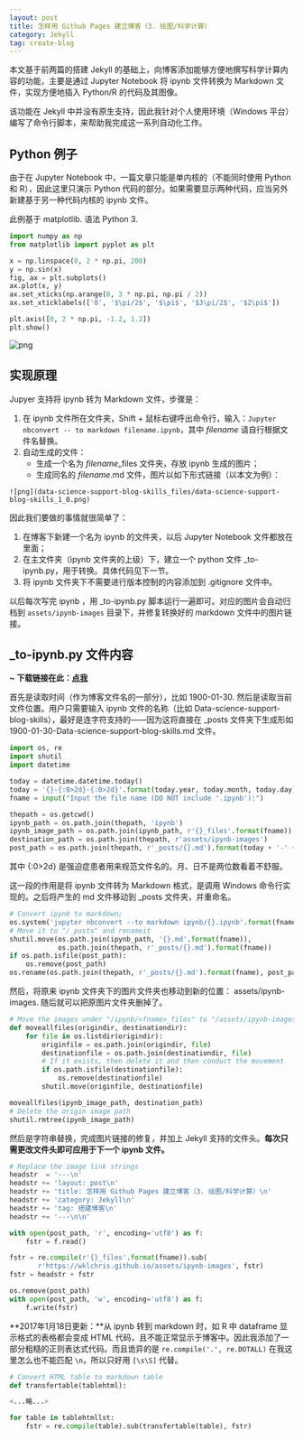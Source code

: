 ```yaml
---
layout: post
title: 怎样用 Github Pages 建立博客（3. 绘图/科学计算）
category: Jekyll
tag: create-blog
---
```



本文基于前两篇的搭建 Jekyll 的基础上，向博客添加能够方便地撰写科学计算内容的功能，主要是通过 Jupyter Notebook 将 ipynb 文件转换为 Markdown 文件，实现方便地插入 Python/R 的代码及其图像。

该功能在 Jekyll 中并没有原生支持，因此我针对个人使用环境（Windows 平台）编写了命令行脚本，来帮助我完成这一系列自动化工作。

## Python 例子

由于在 Jupyter Notebook 中，一篇文章只能是单内核的（不能同时使用 Python 和 R），因此这里只演示 Python 代码的部分。如果需要显示两种代码，应当另外新建基于另一种代码内核的 ipynb 文件。

此例基于 matplotlib. 语法 Python 3.


```python
import numpy as np
from matplotlib import pyplot as plt

x = np.linspace(0, 2 * np.pi, 200)
y = np.sin(x)
fig, ax = plt.subplots()
ax.plot(x, y)
ax.set_xticks(np.arange(0, 3 * np.pi, np.pi / 2))
ax.set_xticklabels(['0', '$\pi/2$', '$\pi$', '$3\pi/2$', '$2\pi$'])

plt.axis([0, 2 * np.pi, -1.2, 1.2])
plt.show()
```


![png](https://wklchris.github.io/assets/ipynb-images/Data-science-support-blog-skills_1_0.png)


## 实现原理

Jupyer 支持将 ipynb 转为 Markdown 文件，步骤是：

1. 在 ipynb 文件所在文件夹，Shift + 鼠标右键呼出命令行，输入：`Jupyter nbconvert -- to markdown filename.ipynb`，其中 *filename* 请自行根据文件名替换。  
2. 自动生成的文件：
    - 生成一个名为 *filename*\_files 文件夹，存放 ipynb 生成的图片；  
    - 生成同名的 *filename*.md 文件，图片以如下形式链接（以本文为例）：

```
![png](data-science-support-blog-skills_files/data-science-support-blog-skills_1_0.png)
```

因此我们要做的事情就很简单了：

1. 在博客下新建一个名为 ipynb 的文件夹，以后 Jupyter Notebook 文件都放在里面；  
2. 在主文件夹（ipynb 文件夹的上级）下，建立一个 python 文件 \_to-ipynb.py，用于转换。具体代码见下一节。
3. 将 ipynb 文件夹下不需要进行版本控制的内容添加到 .gitignore 文件中。

以后每次写完 ipynb ，用 \_to-ipynb.py 脚本运行一遍即可。对应的图片会自动归档到 `assets/ipynb-images` 目录下，并修复转换好的 markdown 文件中的图片链接。

## \_to-ipynb.py 文件内容

**~ 下载链接在此：[点我](https://github.com/wklchris/wklchris.github.io/blob/master/_to-ipynb.py)**

首先是读取时间（作为博客文件名的一部分），比如 1900-01-30. 然后是读取当前文件位置。用户只需要输入 ipynb 文件的名称（比如 Data-science-support-blog-skills），最好是连字符支持的——因为这将直接在 \_posts 文件夹下生成形如 1900-01-30-Data-science-support-blog-skills.md 文件。

```python
import os, re
import shutil
import datetime

today = datetime.datetime.today()
today = '{}-{:0>2d}-{:0>2d}'.format(today.year, today.month, today.day)
fname = input("Input the file name (DO NOT include '.ipynb'):")

thepath = os.getcwd()
ipynb_path = os.path.join(thepath, 'ipynb')
ipynb_image_path = os.path.join(ipynb_path, r'{}_files'.format(fname))
destination_path = os.path.join(thepath, r'assets/ipynb-images')
post_path = os.path.join(thepath, r'_posts/{}.md').format(today + '-' + fname)
```

其中 {:0>2d} 是强迫症患者用来规范文件名的。月、日不是两位数看着不舒服。

这一段的作用是将 ipynb 文件转为 Markdown 格式，是调用 Windows 命令行实现的。之后将产生的 md 文件移动到 \_posts 文件夹，并重命名。

```python
# Convert ipynb to markdown; 
os.system('jupyter nbconvert --to markdown ipynb/{}.ipynb'.format(fname))
# Move it to "/_posts" and renameit
shutil.move(os.path.join(ipynb_path, '{}.md'.format(fname)), 
            os.path.join(thepath, r'_posts/{}.md').format(fname))
if os.path.isfile(post_path):
    os.remove(post_path)
os.rename(os.path.join(thepath, r'_posts/{}.md').format(fname), post_path)
```

然后，将原来 ipynb 文件夹下的图片文件夹也移动到新的位置： assets/ipynb-images. 随后就可以把原图片文件夹删掉了。

```python
# Move the images under "/ipynb/<fname>_files" to "/assets/ipynb-images"
def moveallfiles(origindir, destinationdir):
    for file in os.listdir(origindir):
        originfile = os.path.join(origindir, file)
        destinationfile = os.path.join(destinationdir, file)
        # If it exists, then delete it and then conduct the movement
        if os.path.isfile(destinationfile):
            os.remove(destinationfile)
        shutil.move(originfile, destinationfile)

moveallfiles(ipynb_image_path, destination_path)
# Delete the origin image path
shutil.rmtree(ipynb_image_path)
```

然后是字符串替换，完成图片链接的修复，并加上 Jekyll 支持的文件头。**每次只需更改文件头即可应用于下一个 ipynb 文件。**

```python
# Replace the image link strings
headstr  = '---\n'
headstr += 'layout: post\n'
headstr += 'title: 怎样用 Github Pages 建立博客（3. 绘图/科学计算）\n'
headstr += 'category: Jekyll\n'
headstr += 'tag: 搭建博客\n'
headstr += '---\n\n'

with open(post_path, 'r', encoding='utf8') as f:
    fstr = f.read()

fstr = re.compile(r'{}_files'.format(fname)).sub(
       r'https://wklchris.github.io/assets/ipynb-images', fstr)
fstr = headstr + fstr

os.remove(post_path)
with open(post_path, 'w', encoding='utf8') as f:
    f.write(fstr)
```

**2017年1月18日更新：**从 ipynb 转到 markdown 时，如 R 中 dataframe 显示格式的表格都会变成 HTML 代码，且不能正常显示于博客中。因此我添加了一部分粗糙的正则表达式代码。而且诡异的是 `re.compile('.', re.DOTALL)` 在我这里怎么也不能匹配 `\n`，所以只好用 `[\s\S]` 代替。

```python
# Convert HTML table to markdown table
def transfertable(tablehtml):

<...略...>

for table in tablehtmllst:
    fstr = re.compile(table).sub(transfertable(table), fstr)
```
